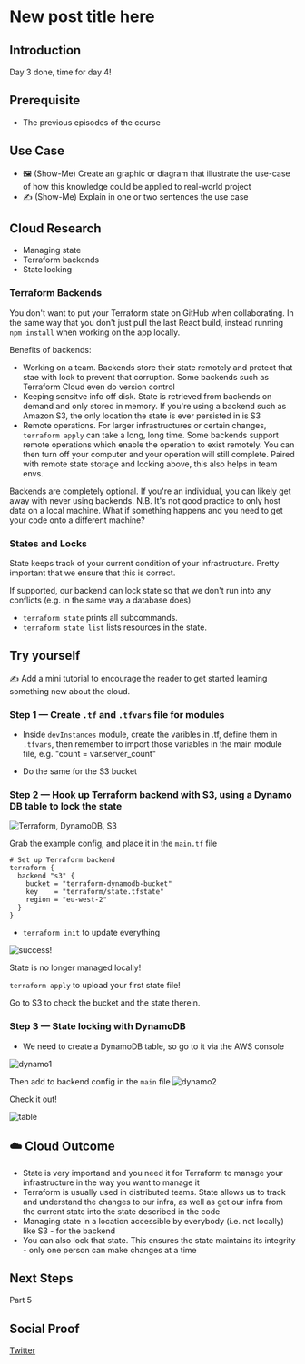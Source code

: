 # New post title here

## Introduction

Day 3 done, time for day 4!

## Prerequisite

- The previous episodes of the course

## Use Case

- 🖼️ (Show-Me) Create an graphic or diagram that illustrate the use-case of how this knowledge could be applied to real-world project
- ✍️ (Show-Me) Explain in one or two sentences the use case

## Cloud Research

- Managing state
- Terraform backends
- State locking

### Terraform Backends

You don't want to put your Terraform state on GitHub when collaborating. In the same way that you don't just pull the last React build, instead running `npm install` when working on the app locally.

Benefits of backends:

- Working on a team. Backends store their state remotely and protect that stae with lock to prevent that corruption. Some backends such as Terraform Cloud even do version control
- Keeping sensitve info off disk. State is retrieved from backends on demand and only stored in memory. If you're using a backend such as Amazon S3, the only location the state is ever persisted in is S3
- Remote operations. For larger infrastructures or certain changes, `terraform apply` can take a long, long time. Some backends support remote operations which enable the operation to exist remotely. You can then turn off your computer and your operation will still complete. Paired with remote state storage and locking above, this also helps in team envs.

Backends are completely optional. If you're an individual, you can likely get away with never using backends. N.B. It's not good practice to only host data on a local machine. What if something happens and you need to get your code onto a different machine?

### States and Locks

State keeps track of your current condition of your infrastructure. Pretty important that we ensure that this is correct.

If supported, our backend can lock state so that we don't run into any conflicts (e.g. in the same way a database does)

- `terraform state` prints all subcommands.
- `terraform state list` lists resources in the state.

## Try yourself

✍️ Add a mini tutorial to encourage the reader to get started learning something new about the cloud.

### Step 1 — Create `.tf` and `.tfvars` file for modules

- Inside `devInstances` module, create the varibles in .tf, define them in `.tfvars`, then remember to import those variables in the main module file, e.g. "count = var.server_count"

- Do the same for the S3 bucket

### Step 2 — Hook up Terraform backend with S3, using a Dynamo DB table to lock the state

![Terraform, DynamoDB, S3](/Journey/063/s3.png)

Grab the example config, and place it in the `main.tf` file

```hcl
# Set up Terraform backend
terraform {
  backend "s3" {
    bucket = "terraform-dynamodb-bucket"
    key    = "terraform/state.tfstate"
    region = "eu-west-2"
  }
}
```

- `terraform init` to update everything

![success!](/Journey/063/backend_bucket.png)

State is no longer managed locally!

`terraform apply` to upload your first state file!

Go to S3 to check the bucket and the state therein.

### Step 3 — State locking with DynamoDB

- We need to create a DynamoDB table, so go to it via the AWS console

![dynamo1](/Journey/063/dynamo1.png)

Then add to backend config in the `main` file
![dynamo2](/Journey/063/dynamo2.png)

Check it out!

![table](/Journey/063/ooo.png)

## ☁️ Cloud Outcome

- State is very importand and you need it for Terraform to manage your infrastructure in the way you want to manage it
- Terraform is usually used in distributed teams. State allows us to track and understand the changes to our infra, as well as get our infra from the current state into the state described in the code
- Managing state in a location accessible by everybody (i.e. not locally) like S3 - for the backend
- You can also lock that state. This ensures the state maintains its integrity - only one person can make changes at a time

## Next Steps

Part 5

## Social Proof

[Twitter](https://twitter.com/_notwaving/status/1350196667216252937?s=20)
